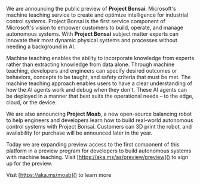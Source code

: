 We are announcing the public preview of **Project Bonsai**: Microsoft's machine teaching service to create and optimize intelligence for industrial control systems. Project Bonsai is the first service component of Microsoft's vision to empower customers to build, operate, and manage autonomous systems. With **Project Bonsai** subject matter experts can innovate their most dynamic physical systems and processes without needing a background in AI. 

Machine teaching enables the ability to incorporate knowledge from experts rather than extracting knowledge from data alone. Through machine teaching, developers and engineers can specify desired outcomes or behaviors, concepts to be taught, and safety criteria that must be met. The machine teaching approach enables users to have a clear understanding of how the AI agents work and debug when they don't. These AI agents can be deployed in a manner that best suits the operational needs – to the edge, cloud, or the device.

We are also announcing **Project Moab**, a new open-source balancing robot to help engineers and developers learn how to build real-world autonomous control systems with Project Bonsai. Customers can 3D print the robot, and availability for purchase will be announced later in the year.

Today we are expanding preview access to the first component of this platform in a preview program for developers to build autonomous systems with machine teaching. Visit [https://aka.ms/as/preview/preview]() to sign up for the preview.

Visit [https://aka.ms/moab]() to learn more
